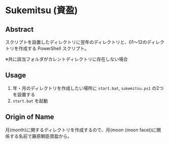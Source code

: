 # Sukemitsu (資盈)

## Abstract

スクリプトを設置したディレクトリに翌年のディレクトリと、01～12のディレクトリを作成する PowerShell スクリプト。

※共に該当フォルダがカレントディレクトリに存在しない場合

## Usage

1. 年・月のディレクトリを作成したい場所に `start.bat`, `sukemitsu.ps1` の2つを設置する
2. `start.bat` を起動

## Origin of Name

月(month)に関するディレクトリを作成するので、月(moon (moon face))に関係する名前で藤原朝臣資盈から。
